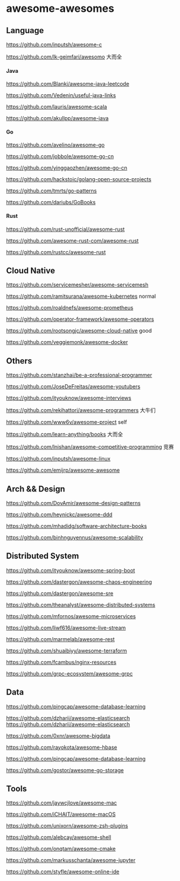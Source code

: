 # awesome-awesomes



## Language
https://github.com/inputsh/awesome-c

https://github.com/lk-geimfari/awesomo  大而全


#### Java
https://github.com/Blankj/awesome-java-leetcode

https://github.com/Vedenin/useful-java-links

https://github.com/lauris/awesome-scala

https://github.com/akullpp/awesome-java

#### Go
https://github.com/avelino/awesome-go

https://github.com/jobbole/awesome-go-cn

https://github.com/yinggaozhen/awesome-go-cn

https://github.com/hackstoic/golang-open-source-projects

https://github.com/tmrts/go-patterns

https://github.com/dariubs/GoBooks

#### Rust
https://github.com/rust-unofficial/awesome-rust

https://github.com/awesome-rust-com/awesome-rust

https://github.com/rustcc/awesome-rust


## Cloud Native
https://github.com/servicemesher/awesome-servicemesh

https://github.com/ramitsurana/awesome-kubernetes  normal

https://github.com/roaldnefs/awesome-prometheus

https://github.com/operator-framework/awesome-operators

https://github.com/rootsongjc/awesome-cloud-native  good

https://github.com/veggiemonk/awesome-docker

## Others

https://github.com/stanzhai/be-a-professional-programmer

https://github.com/JoseDeFreitas/awesome-youtubers

https://github.com/ityouknow/awesome-interviews

https://github.com/rekihattori/awesome-programmers  大牛们

https://github.com/www6v/awesome-project self

https://github.com/learn-anything/books 大而全

https://github.com/lnishan/awesome-competitive-programming  竞赛

https://github.com/inputsh/awesome-linux

https://github.com/emijrp/awesome-awesome

## Arch && Design
https://github.com/DovAmir/awesome-design-patterns

https://github.com/heynickc/awesome-ddd

https://github.com/mhadidg/software-architecture-books

https://github.com/binhnguyennus/awesome-scalability

## Distributed System
https://github.com/ityouknow/awesome-spring-boot

https://github.com/dastergon/awesome-chaos-engineering

https://github.com/dastergon/awesome-sre

https://github.com/theanalyst/awesome-distributed-systems 

https://github.com/mfornos/awesome-microservices

https://github.com/liwf616/awesome-live-stream

https://github.com/marmelab/awesome-rest

https://github.com/shuaibiyy/awesome-terraform

https://github.com/fcambus/nginx-resources

https://github.com/grpc-ecosystem/awesome-grpc


## Data
https://github.com/pingcap/awesome-database-learning

https://github.com/dzharii/awesome-elasticsearch
https://github.com/dzharii/awesome-elasticsearch

https://github.com/0xnr/awesome-bigdata

https://github.com/rayokota/awesome-hbase 

https://github.com/pingcap/awesome-database-learning 

https://github.com/gostor/awesome-go-storage

## Tools
https://github.com/jaywcjlove/awesome-mac

https://github.com/iCHAIT/awesome-macOS

https://github.com/unixorn/awesome-zsh-plugins

https://github.com/alebcay/awesome-shell

https://github.com/onqtam/awesome-cmake

https://github.com/markusschanta/awesome-jupyter

https://github.com/styfle/awesome-online-ide
